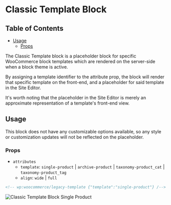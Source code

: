 # Classic Template Block <!-- omit in toc -->

## Table of Contents <!-- omit in toc -->

- [Usage](#usage)
  - [Props](#props)

The Classic Template block is a placeholder block for specific WooCommerce block templates which are rendered on the server-side when a block theme is active.

By assigning a template identifier to the attribute prop, the block will render that specific template on the front-end, and a placeholder for said template in the Site Editor.

It's worth noting that the placeholder in the Site Editor is merely an approximate representation of a template's front-end view.

## Usage

This block does not have any customizable options available, so any style or customization updates will not be reflected on the placeholder.

### Props

-   `attributes`
    -   `template`: `single-product` | `archive-product` | `taxonomy-product_cat` | `taxonomy-product_tag`
    -   `align`: `wide` | `full`

```html
<!-- wp:woocommerce/legacy-template {"template":"single-product"} /-->
```

![Classic Template Block Single Product](./assets/doc-image-single-product-classic-block.png)
